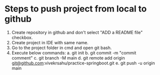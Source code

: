 # Steps to push project from local to github
1. Create repository in github and don't select "ADD a README file" checkbox.
2. Create project in IDE with same name.
3. Go to the project folder in cmd and open git bash.
4. Execute below commands:
       a. git init
       b. git commit -m "commit comment"
       c. git branch -M main
       d. git remote add origin git@github.com:vivekrsahu/practice-springboot.git
       e. git push -u origin main
